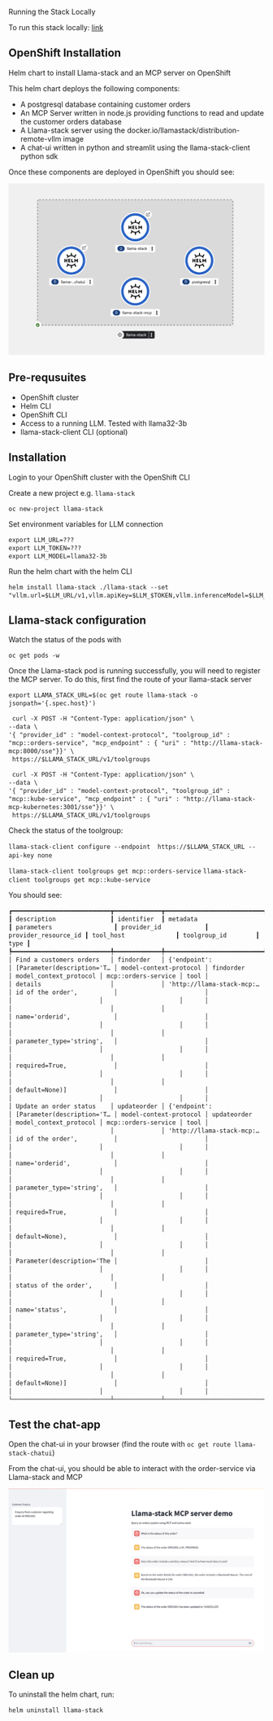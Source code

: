 Running the Stack Locally

To run this stack locally: [link](local.md)

## OpenShift Installation
Helm chart to install Llama-stack and an MCP server on OpenShift

This helm chart deploys the following components:

* A postgresql database containing customer orders
* An MCP Server written in node.js providing functions to read and update the customer orders database
* A Llama-stack server using the docker.io/llamastack/distribution-remote-vllm image
* A chat-ui written in python and streamlit using the llama-stack-client python sdk

Once these components are deployed in OpenShift you should see:

![openshift](./assets/openshift.png)

## Pre-requsuites

* OpenShift cluster 
* Helm CLI
* OpenShift CLI
* Access to a running LLM.  Tested with llama32-3b
* llama-stack-client CLI (optional)

## Installation

Login to your OpenShift cluster with the OpenShift CLI

Create a new project e.g. `llama-stack`

```
oc new-project llama-stack
```

Set environment variables for LLM connection

```
export LLM_URL=???
export LLM_TOKEN=???
export LLM_MODEL=llama32-3b
```

Run the helm chart with the helm CLI

```
helm install llama-stack ./llama-stack --set "vllm.url=$LLM_URL/v1,vllm.apiKey=$LLM_$TOKEN,vllm.inferenceModel=$LLM_MODEL"
```

## Llama-stack configuration

Watch the status of the pods with

```
oc get pods -w
```

Once the Llama-stack pod is running successfully, you will need to register the MCP server.  To do this, first find the route of your llama-stack server

```
export LLAMA_STACK_URL=$(oc get route llama-stack -o jsonpath='{.spec.host}')
```

```
 curl -X POST -H "Content-Type: application/json" \
--data \
'{ "provider_id" : "model-context-protocol", "toolgroup_id" : "mcp::orders-service", "mcp_endpoint" : { "uri" : "http://llama-stack-mcp:8000/sse"}}' \
 https://$LLAMA_STACK_URL/v1/toolgroups 
 ```

```
 curl -X POST -H "Content-Type: application/json" \
--data \
'{ "provider_id" : "model-context-protocol", "toolgroup_id" : "mcp::kube-service", "mcp_endpoint" : { "uri" : "http://llama-stack-mcp-kubernetes:3001/sse"}}' \
 https://$LLAMA_STACK_URL/v1/toolgroups 
 ```

Check the status of the toolgroup:

`llama-stack-client configure --endpoint  https://$LLAMA_STACK_URL --api-key none`

`llama-stack-client toolgroups get mcp::orders-service`
`llama-stack-client toolgroups get mcp::kube-service`

You should see:

```
┏━━━━━━━━━━━━━━━━━━━━━━━━━━━┳━━━━━━━━━━━━━┳━━━━━━━━━━━━━━━━━━━━━━━━━━━┳━━━━━━━━━━━━━━━━━━━━━━━━━━━━┳━━━━━━━━━━━━━━━━━━━━━━━━┳━━━━━━━━━━━━━━━━━━━━━━┳━━━━━━━━━━━━━━━━━━━━━━━━┳━━━━━━━━━━━━━━━━━━━━━┳━━━━━━┓
┃ description               ┃ identifier  ┃ metadata                  ┃ parameters                 ┃ provider_id            ┃ provider_resource_id ┃ tool_host              ┃ toolgroup_id        ┃ type ┃
┡━━━━━━━━━━━━━━━━━━━━━━━━━━━╇━━━━━━━━━━━━━╇━━━━━━━━━━━━━━━━━━━━━━━━━━━╇━━━━━━━━━━━━━━━━━━━━━━━━━━━━╇━━━━━━━━━━━━━━━━━━━━━━━━╇━━━━━━━━━━━━━━━━━━━━━━╇━━━━━━━━━━━━━━━━━━━━━━━━╇━━━━━━━━━━━━━━━━━━━━━╇━━━━━━┩
│ Find a customers orders   │ findorder   │ {'endpoint':              │ [Parameter(description='T… │ model-context-protocol │ findorder            │ model_context_protocol │ mcp::orders-service │ tool │
│ details                   │             │ 'http://llama-stack-mcp:… │ id of the order',          │                        │                      │                        │                     │      │
│                           │             │                           │ name='orderid',            │                        │                      │                        │                     │      │
│                           │             │                           │ parameter_type='string',   │                        │                      │                        │                     │      │
│                           │             │                           │ required=True,             │                        │                      │                        │                     │      │
│                           │             │                           │ default=None)]             │                        │                      │                        │                     │      │
│ Update an order status    │ updateorder │ {'endpoint':              │ [Parameter(description='T… │ model-context-protocol │ updateorder          │ model_context_protocol │ mcp::orders-service │ tool │
│                           │             │ 'http://llama-stack-mcp:… │ id of the order',          │                        │                      │                        │                     │      │
│                           │             │                           │ name='orderid',            │                        │                      │                        │                     │      │
│                           │             │                           │ parameter_type='string',   │                        │                      │                        │                     │      │
│                           │             │                           │ required=True,             │                        │                      │                        │                     │      │
│                           │             │                           │ default=None),             │                        │                      │                        │                     │      │
│                           │             │                           │ Parameter(description='The │                        │                      │                        │                     │      │
│                           │             │                           │ status of the order',      │                        │                      │                        │                     │      │
│                           │             │                           │ name='status',             │                        │                      │                        │                     │      │
│                           │             │                           │ parameter_type='string',   │                        │                      │                        │                     │      │
│                           │             │                           │ required=True,             │                        │                      │                        │                     │      │
│                           │             │                           │ default=None)]             │                        │                      │                        │                     │      │
└───────────────────────────┴─────────────┴───────────────────────────┴────────────────────────────┴────────────────────────┴──────────────────────┴────────────────────────┴─────────────────────┴──────┘
```

## Test the chat-app

Open the chat-ui in your browser (find the route with `oc get route llama-stack-chatui`)

From the chat-ui, you should be able to interact with the order-service via Llama-stack and MCP

![chat-ui](./assets/chat-ui.png)


## Clean up

To uninstall the helm chart, run:

```
helm uninstall llama-stack
```

